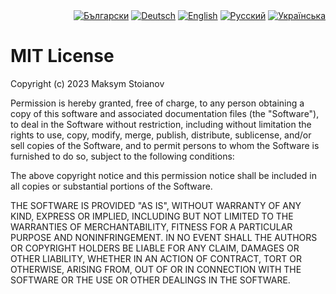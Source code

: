 <div id="locales" align="right">
  <a href="../bg/LICENSE.md"><img src="https://img.shields.io/badge/BG-grey?style=flat" alt="Български"></a>
  <a href="../de/LICENSE.md"><img src="https://img.shields.io/badge/DE-grey?style=flat" alt="Deutsch"></a>
  <a href="../en/LICENSE.md"><img src="https://img.shields.io/badge/EN-grey?style=flat" alt="English"></a>
  <a href="../ru/LICENSE.md"><img src="https://img.shields.io/badge/RU-blue?style=flat" alt="Русский"></a>
  <a href="../uk/LICENSE.md"><img src="https://img.shields.io/badge/UK-grey?style=flat" alt="Українська"></a>
</div>


# MIT License

Copyright (c) 2023 Maksym Stoianov

Permission is hereby granted, free of charge, to any person obtaining a copy
of this software and associated documentation files (the "Software"), to deal
in the Software without restriction, including without limitation the rights
to use, copy, modify, merge, publish, distribute, sublicense, and/or sell
copies of the Software, and to permit persons to whom the Software is
furnished to do so, subject to the following conditions:

The above copyright notice and this permission notice shall be included in all
copies or substantial portions of the Software.

THE SOFTWARE IS PROVIDED "AS IS", WITHOUT WARRANTY OF ANY KIND, EXPRESS OR
IMPLIED, INCLUDING BUT NOT LIMITED TO THE WARRANTIES OF MERCHANTABILITY,
FITNESS FOR A PARTICULAR PURPOSE AND NONINFRINGEMENT. IN NO EVENT SHALL THE
AUTHORS OR COPYRIGHT HOLDERS BE LIABLE FOR ANY CLAIM, DAMAGES OR OTHER
LIABILITY, WHETHER IN AN ACTION OF CONTRACT, TORT OR OTHERWISE, ARISING FROM,
OUT OF OR IN CONNECTION WITH THE SOFTWARE OR THE USE OR OTHER DEALINGS IN THE
SOFTWARE.